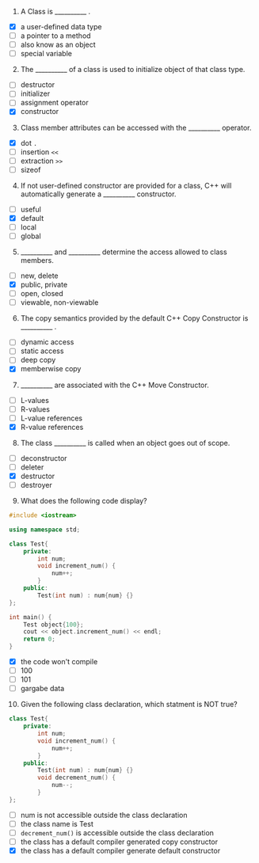 1. A Class is  __________ .

- [x] a user-defined data type
- [ ] a pointer to a method
- [ ] also know as an object
- [ ] special variable

2. The __________ of a class is used to initialize object of that class type.

- [ ] destructor 
- [ ] initializer
- [ ] assignment operator
- [x] constructor

3. Class member attributes can be accessed with the __________ operator.

- [x] dot `.`
- [ ] insertion `<<`
- [ ] extraction `>>`
- [ ] sizeof

4. If not user-defined constructor are provided for a class, C++ will automatically generate a __________ constructor.

- [ ] useful
- [x] default
- [ ] local
- [ ] global

5. __________ and __________ determine the access allowed to class members.

- [ ] new, delete
- [x] public, private
- [ ] open, closed
- [ ] viewable, non-viewable

6. The copy semantics provided by the default C++ Copy Constructor is __________ .

- [ ] dynamic access
- [ ] static access
- [ ] deep copy
- [x] memberwise copy

7. __________ are associated with the C++ Move Constructor.

- [ ] L-values
- [ ] R-values
- [ ] L-value references
- [x] R-value references

8. The class __________ is called when an object goes out of scope.

- [ ] deconstructor
- [ ] deleter
- [x] destructor
- [ ] destroyer

9. What does the following code display?

```c++
#include <iostream>

using namespace std;

class Test{
    private:
        int num;
        void increment_num() {
            num++;
        }
    public:
        Test(int num) : num{num} {}
};

int main() {
    Test object{100};
    cout << object.increment_num() << endl;
    return 0;
}
```

- [x] the code won't compile
- [ ] 100
- [ ] 101
- [ ] gargabe data

10. Given the following class declaration, which statment is NOT true?

```c++
class Test{
    private:
        int num;
        void increment_num() {
            num++;
        }
    public:
        Test(int num) : num{num} {}
        void decrement_num() {
            num--;
        }
};
```

- [ ] num is not accessible outside the class declaration
- [ ] the class name is Test
- [ ] `decrement_num()` is accessible outside the class declaration
- [ ] the class has a default compiler generated copy constructor
- [x] the class has a default compiler generate default constructor
